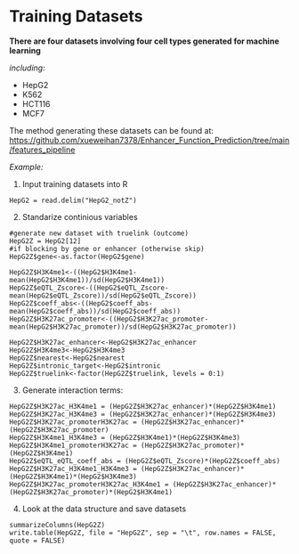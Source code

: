 # Training Datasets

**There are four datasets involving four cell types generated for machine learning**

*including:*
- HepG2
- K562
- HCT116
- MCF7

The method generating these datasets can be found at: https://github.com/xueweihan7378/Enhancer_Function_Prediction/tree/main/features_pipeline

*Example:*
1. Input training datasets into R
```
HepG2 = read.delim("HepG2_notZ")
```
2. Standarize continious variables
```
#generate new dataset with truelink (outcome)
HepG2Z = HepG2[12] 
#if blocking by gene or enhancer (otherwise skip)
HepG2Z$gene<-as.factor(HepG2$gene)

HepG2Z$H3K4me1<-((HepG2$H3K4me1-mean(HepG2$H3K4me1))/sd(HepG2$H3K4me1))
HepG2Z$eQTL_Zscore<-((HepG2$eQTL_Zscore-mean(HepG2$eQTL_Zscore))/sd(HepG2$eQTL_Zscore))
HepG2Z$coeff_abs<-((HepG2$coeff_abs-mean(HepG2$coeff_abs))/sd(HepG2$coeff_abs))
HepG2Z$H3K27ac_promoter<-((HepG2$H3K27ac_promoter-mean(HepG2$H3K27ac_promoter))/sd(HepG2$H3K27ac_promoter))

HepG2Z$H3K27ac_enhancer<-HepG2$H3K27ac_enhancer
HepG2Z$H3K4me3<-HepG2$H3K4me3
HepG2Z$nearest<-HepG2$nearest
HepG2Z$intronic_target<-HepG2$intronic
HepG2Z$truelink<-factor(HepG2Z$truelink, levels = 0:1)
```
3. Generate interaction terms:
```
HepG2Z$H3K27ac_H3K4me1 = (HepG2Z$H3K27ac_enhancer)*(HepG2Z$H3K4me1)
HepG2Z$H3K27ac_H3K4me3 = (HepG2Z$H3K27ac_enhancer)*(HepG2Z$H3K4me3)
HepG2Z$H3K27ac_promoterH3K27ac = (HepG2Z$H3K27ac_enhancer)*(HepG2Z$H3K27ac_promoter)
HepG2Z$H3K4me1_H3K4me3 = (HepG2Z$H3K4me1)*(HepG2Z$H3K4me3)
HepG2Z$H3K4me1_promoterH3K27ac = (HepG2Z$H3K27ac_promoter)*(HepG2Z$H3K4me1)
HepG2Z$eQTL_eQTL_coeff_abs = (HepG2Z$eQTL_Zscore)*(HepG2Z$coeff_abs)
HepG2Z$H3K27ac_H3K4me1_H3K4me3 = (HepG2Z$H3K27ac_enhancer)*(HepG2Z$H3K4me1)*(HepG2$H3K4me3)
HepG2Z$H3K27ac_promoterH3K27ac_H3K4me1 = (HepG2Z$H3K27ac_enhancer)*(HepG2Z$H3K27ac_promoter)*(HepG2$H3K4me1)
```
4. Look at the data structure and save datasets
```
summarizeColumns(HepG2Z)
write.table(HepG2Z, file = "HepG2Z", sep = "\t", row.names = FALSE, quote = FALSE)
```

